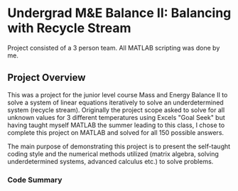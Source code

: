 # Undergrad M&E Balance II: Balancing with Recycle Stream
Project consisted of a 3 person team. All MATLAB scripting was done by me.

## Project Overview
This was a project for the junior level course Mass and Energy Balance II to solve a system of linear equations iteratively to solve an underdetermined system (recycle stream). Originally the project scope asked to solve for all unknown values for 3 different temperatures using Excels "Goal Seek" but having taught myself MATLAB the summer leading to this class, I chose to complete this project on MATLAB and solved for all 150 possible answers. 

The main purpose of demonstrating this project is to present the self-taught coding style and the numerical methods utilized (matrix algebra, solving underdetermined systems, advanced calculus etc.) to solve problems.

### Code Summary

